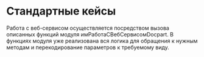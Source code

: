 # Стандартные кейсы

Работа с веб-сервисом осуществляется посредством вызова описанных функций модуля имРаботаСВебСервисомDocpart. В функциях модуля уже реализована вся логика для обращения к нужным методам и перекодирование параметров к требуемому виду.

